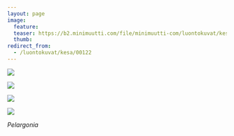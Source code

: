 ```yaml
---
layout: page
image:
  feature:
  teaser: https://b2.minimuutti.com/file/minimuutti-com/luontokuvat/kes%C3%A4/9/DS36536-245px.jpg
  thumb:
redirect_from:
  - /luontokuvat/kesa/00122
---
```


[![](https://b2.minimuutti.com/file/minimuutti-com/luontokuvat/kes%C3%A4/9/DS36531-800px.jpg)](https://dl.dropboxusercontent.com/sh/ea1wtnz7z734o12/AAB1BDHpFhdsLPcuNLQLDhnqa/luontokuvat/kes%C3%A4/9/DS36531.jpg)

[![](https://b2.minimuutti.com/file/minimuutti-com/luontokuvat/kes%C3%A4/9/DS36532-800px.jpg)](https://dl.dropboxusercontent.com/sh/ea1wtnz7z734o12/AAA1hTzPjbqe_DI-GooA5R3-a/luontokuvat/kes%C3%A4/9/DS36532.jpg)

[![](https://b2.minimuutti.com/file/minimuutti-com/luontokuvat/kes%C3%A4/9/DS36533-800px.jpg)](https://dl.dropboxusercontent.com/sh/ea1wtnz7z734o12/AAAebu0J7MJnl3C2lrKgT8Sca/luontokuvat/kes%C3%A4/9/DS36533.jpg)

[![](https://b2.minimuutti.com/file/minimuutti-com/luontokuvat/kes%C3%A4/9/DS36536-800px.jpg)](https://dl.dropboxusercontent.com/sh/ea1wtnz7z734o12/AAB6DpxMirQzgIDe6H2GqED4a/luontokuvat/kes%C3%A4/9/DS36536.jpg)

*Pelargonia*
